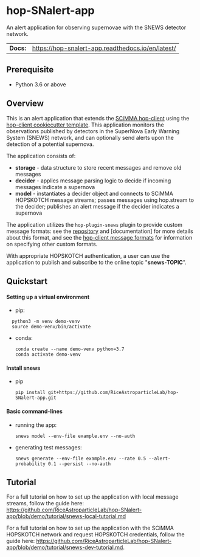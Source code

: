 # hop-SNalert-app

An alert application for observing supernovae with the SNEWS detector network.

|              |        |
| ------------ | ------ |
| **Docs:**    | https://hop-snalert-app.readthedocs.io/en/latest/  |


## Prerequisite
* Python 3.6 or above

## Overview
This is an alert application that extends the [SCiMMA hop-client](https://github.com/scimma/hop-client) using the [hop-client cookiecutter template](https://github.com/scimma/hop-app-template). This application monitors 
the observations published by detectors in the SuperNova Early Warning System (SNEWS) network, and can optionally send alerts upon
the detection of a potential supernova.

The application consists of:
* **storage** -
  data structure to store recent messages and remove old messages
* **decider** - 
  applies message parsing logic to decide if incoming messages indicate a supernova
* **model** - 
  instantiates a decider object and connects to SCiMMA HOPSKOTCH message streams; passes messages using hop.stream to the decider; publishes an alert message if the decider indicates a supernova

The application utilizes the `hop-plugin-snews` plugin to provide custom message formats: see the [repository](https://github.com/SNEWS2/hop-plugin-snews) and [documentation] for more details about this format, and see the [hop-client message formats](https://hop-client.readthedocs.io/en/latest/user/models.html) for information on specifying other custom formats.

With appropriate HOPSKOTCH authentication, a user can use the application to publish and subscribe to the online topic "**snews-TOPIC**".


## Quickstart
#### Setting up a virtual environment
* pip:
```
  python3 -m venv demo-venv
  source demo-venv/bin/activate
  ```
* conda:
  ```
  conda create --name demo-venv python=3.7
  conda activate demo-venv
  ```
#### Install snews
* pip
  ```
  pip install git+https://github.com/RiceAstroparticleLab/hop-SNalert-app.git
  ```
#### Basic command-lines
* running the app:
  ```
  snews model --env-file example.env --no-auth
  ```
* generating test messages:
  ```
  snews generate --env-file example.env --rate 0.5 --alert-probability 0.1 --persist --no-auth
  ```
  
## Tutorial

For a full tutorial on how to set up the application with local message streams, follow the guide here: https://github.com/RiceAstroparticleLab/hop-SNalert-app/blob/demo/tutorial/snews-local-tutorial.md

For a full tutorial on how to set up the application with the SCiMMA HOPSKOTCH network and request HOPSKOTCH credentials, follow the guide here: https://github.com/RiceAstroparticleLab/hop-SNalert-app/blob/demo/tutorial/snews-dev-tutorial.md.
